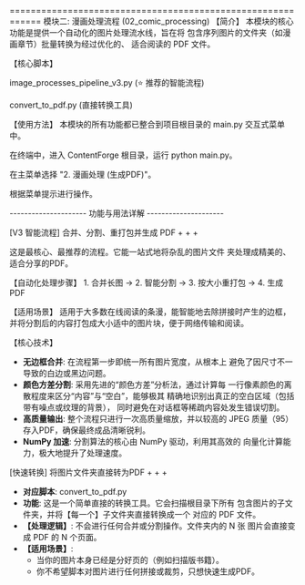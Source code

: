 ============================================================ 模块二: 漫画处理流程 (02_comic_processing)
【简介】
本模块的核心功能是提供一个自动化的图片处理流水线，旨在将
包含序列图片的文件夹（如漫画章节）批量转换为经过优化的、
适合阅读的 PDF 文件。

【核心脚本】

image_processes_pipeline_v3.py (⭐ 推荐的智能流程)

convert_to_pdf.py (直接转换工具)

【使用方法】
本模块的所有功能都已整合到项目根目录的 main.py 交互式菜单中。

在终端中，进入 ContentForge 根目录，运行 python main.py。

在主菜单选择 "2. 漫画处理 (生成PDF)"。

根据菜单提示进行操作。

--------------------- 功能与用法详解 ---------------------

[V3 智能流程] 合并、分割、重打包并生成 PDF + + +

这是最核心、最推荐的流程。它能一站式地将杂乱的图片文件
夹处理成精美的、适合分享的PDF。

【自动化处理步骤】
1\. 合并长图 -\> 2. 智能分割 -\> 3. 按大小重打包 -\> 4. 生成PDF

【适用场景】
适用于大多数在线阅读的条漫，能智能地去除拼接时产生的边框，
并将分割后的内容打包成大小适中的图片块，便于网络传输和阅读。

【核心技术】

  - **无边框合并**: 在流程第一步即统一所有图片宽度，从根本上
    避免了因尺寸不一导致的白边或黑边问题。
  - **颜色方差分割**: 采用先进的“颜色方差”分析法，通过计算每
    一行像素颜色的离散程度来区分“内容”与“空白”，能够极其
    精确地识别出真正的空白区域（包括带有噪点或纹理的背景），
    同时避免在对话框等稀疏内容处发生错误切割。
  - **高质量输出**: 整个流程只进行一次高质量缩放，并以较高的
    JPEG 质量（95）存入PDF，确保最终成品清晰锐利。
  - **NumPy 加速**: 分割算法的核心由 NumPy 驱动，利用其高效的
    向量化计算能力，极大地提升了处理速度。

[快速转换] 将图片文件夹直接转为PDF + + +

<!-- end list -->

  - **对应脚本**: convert\_to\_pdf.py
  - **功能**: 这是一个简单直接的转换工具。它会扫描根目录下所有
    包含图片的子文件夹，并将【每一个】子文件夹直接转换成一个
    对应的 PDF 文件。
  - **【处理逻辑】**: 不会进行任何合并或分割操作。文件夹内的 N 张
    图片会直接变成 PDF 的 N 个页面。
  - **【适用场景】**:
      - 当你的图片本身已经是分好页的（例如扫描版书籍）。
      - 你不希望脚本对图片进行任何拼接或裁剪，只想快速生成PDF。